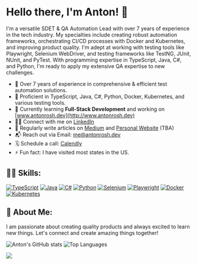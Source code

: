 # Hello there, I'm Anton! 👋

I'm a versatile SDET & QA Automation Lead with over 7 years of experience in the tech industry. My specialties include creating robust automation frameworks, orchestrating CI/CD processes with Docker and Kubernetes, and improving product quality. I'm adept at working with testing tools like Playwright, Selenium WebDriver, and testing frameworks like TestNG, JUnit, NUnit, and PyTest. With programming expertise in TypeScript, Java, C#, and Python, I'm ready to apply my extensive QA expertise to new challenges.

- 🤖 Over 7 years of experience in comprehensive & efficient test automation solutions.
- 🚀 Proficient in TypeScript, Java, C#, Python, Docker, Kubernetes, and various testing tools.
- 🌱 Currently learning **Full-Stack Development** and working on [www.antonrosh.dev](http://www.antonrosh.dev)
- 👨‍💻 Connect with me on [LinkedIn](https://www.linkedin.com/in/antonrosh/)
- 📝 Regularly write articles on [Medium](https://medium.com/@antonrosh) and [Personal Website](http://www.antonrosh.dev) (TBA)
- 📬 Reach out via Email: [me@antonrosh.dev](mailto:me@antonrosh.dev)
- 🗓️ Schedule a call: [Calendly](https://www.calendly.com/your-sdet-is-anton-rosh/)
- ⚡ Fun fact: I have visited most states in the US.

## 👨‍💻 Skills:
[![TypeScript](https://img.shields.io/badge/-TypeScript-3178C6?logo=typescript&logoColor=white)](https://www.typescriptlang.org/)
[![Java](https://img.shields.io/badge/-Java-007396?logo=java)](https://www.oracle.com/java/)
[![C#](https://img.shields.io/badge/-CSharp-239120?logo=c-sharp)](https://docs.microsoft.com/en-us/dotnet/csharp/)
[![Python](https://img.shields.io/badge/-Python-3776AB?logo=python&logoColor=white)](https://www.python.org/)
[![Selenium](https://img.shields.io/badge/-Selenium-43B02A?logo=selenium)](https://www.selenium.dev/)
[![Playwright](https://img.shields.io/badge/-Playwright-ffffff?logo=Playwright&logoColor=black)](https://playwright.dev/)
[![Docker](https://img.shields.io/badge/-Docker-2496ED?logo=docker&logoColor=white)](https://www.docker.com/)
[![Kubernetes](https://img.shields.io/badge/-Kubernetes-326CE5?logo=kubernetes&logoColor=white)](https://kubernetes.io/)

## 🌟 About Me:
I am passionate about creating quality products and always excited to learn new things. Let's connect and create amazing things together!

![Anton's GitHub stats](https://github-readme-streak-stats.herokuapp.com?user=antonrosh&theme=transparent)
![Top Languages](https://github-readme-stats.vercel.app/api/top-langs/?username=antonrosh&layout=compact&theme=transparent)

![](https://visitcount.itsvg.in/api?id=antonrosh&label=Profile%20Views&color=12&icon=1&pretty=false)
